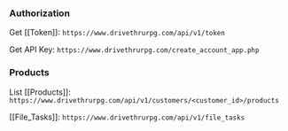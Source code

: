 ### Authorization
Get [[Token]]: `https://www.drivethrurpg.com/api/v1/token`

Get API Key: `https://www.drivethrurpg.com/create_account_app.php`

### Products
List [[Products]]: `https://www.drivethrurpg.com/api/v1/customers/<customer_id>/products`

[[File_Tasks]]: `https://www.drivethrurpg.com/api/v1/file_tasks`